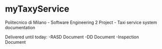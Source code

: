 # myTaxyService
Politecnico di Milano - Software Engineering 2 Project - Taxi service system documentation

Delivered until today:
-RASD Document
-DD Document
-Inspection Document
